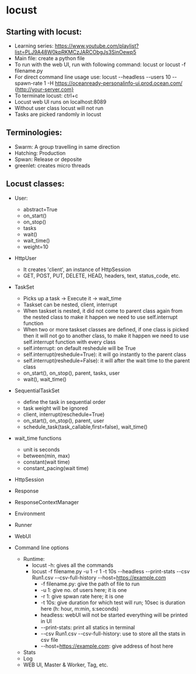 # locust
## Starting with locust:
- Learning series: https://www.youtube.com/playlist?list=PLJ9A48W0kpRKMCzJARCObgJs3SinOewp5
- Main file:  create a python file
- To run with the web UI, run with following command: locust or locust -f filename.py
- For direct command line usage use: locust --headless --users 10 --spawn-rate 1 -H https://oceanready-personalinfo-ui.prod.ocean.com/ {http://your-server.com}
- To terminate locust: ctrl+c
- Locust web UI runs on localhost:8089
- Without user class locust will not run
- Tasks are picked randomly in locust

## Terminologies:
- Swarm: A group travelling in same direction
- Hatching: Production
- Spwan: Release or deposite 
- greenlet: creates micro threads

## Locust classes:
- User:
    - abstract=True
    - on_start()
    - on_stop()
    - tasks
    - wait()
    - wait_time()
    - weight=10

- HttpUser
    - It creates 'client', an instance of HttpSession
    - GET, POST, PUT, DELETE, HEAD, headers, text, status_code, etc.

- TaskSet
    - Picks up a task -> Execute it -> wait_time
    - Taskset can be nested, client, interrupt
    - When taskset is nested, it did not come to parent class again from the nested class to make it happen we need to use self.interrupt function 
    - When two or more taskset classes are defined, if one class is picked then it will not go to another class, to make it happen we need to use self.interrupt function with every class
    - self.interrupt: on default reshedule will be True
    - self.interrupt(reshedule=True): it will go instantly to the parent class
    - self.interrupt(reshedule=False): it will after the wait time to the parent class
    - on_start(), on_stop(), parent, tasks, user
    - wait(), wait_time()

- SequentialTaskSet
    - define the task in sequential order
    - task weight will be ignored
    - client, interrupt(reschedule=True)
    - on_start(), on_stop(), parent, user
    - schedule_task(task_callable,first=false), wait_time()

- wait_time functions
    - unit is seconds
    - between(min, max)
    - constant(wait time)
    - constant_pacing(wait time)

- HttpSession
- Response
- ResponseContextManager
- Environment
- Runner
- WebUI

- Command line options
    - Runtime:
        - locust -h: gives all the commands
        - locust -f filename.py -u 1 -r 1 -t 10s --headless --print-stats --csv Run1.csv --csv-full-history --host=https://example.com
            - -f filename.py: give the path of file to run
            - -u 1: give no. of users here; it is one
            - -r 1: give spwan rate here; it is one
            - -t 10s: give duration for which test will run; 10sec is duration here (h: hour, m:min, s:seconds)
            - headless: webUI will not be started everything will be printed in UI
            - --print-stats: print all statics in terminal
            - --csv Run1.csv --csv-full-history: use to store all the stats in csv file
            - --host=https://example.com: give address of host here
    - Stats
    - Log
    - WEB UI, Master & Worker, Tag, etc.